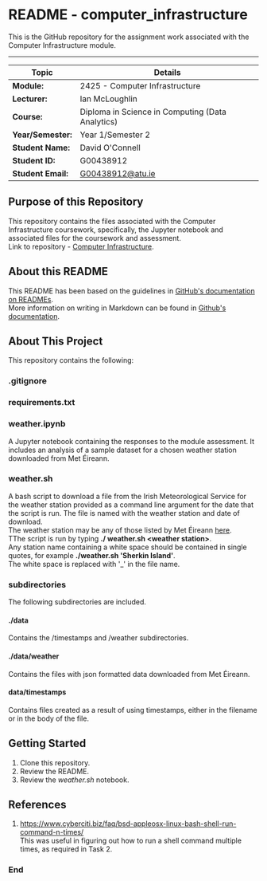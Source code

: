 # README - computer_infrastructure  
This is the GitHub repository for the assignment work associated with the Computer Infrastructure module.  
***  
  
| Topic | Details |
|---------|-------------|
| **Module:**  | 2425 - Computer Infrastructure  |
| **Lecturer:**  | Ian McLoughlin  | 
| **Course:**  | Diploma in Science in Computing (Data Analytics)  |
| **Year/Semester:**  | Year 1/Semester 2  |
| **Student Name:**  | David O'Connell  |
| **Student ID:**  | G00438912  |
| **Student Email:**  | G00438912@atu.ie  |  

## Purpose of this Repository   
This repository contains the files associated with the Computer Infrastructure coursework, specifically, the Jupyter notebook and associated files for the coursework and assessment.  
Link to repository - [Computer Infrastructure](https://github.com/dvdgeroconnell/computer_infrastructure.git).

## About this README  
This README has been based on the guidelines in [GitHub's documentation on READMEs](https://docs.github.com/en/repositories/managing-your-repositorys-settings-and-features/customizing-your-repository/about-readmes).  
More information on writing in Markdown can be found in [Github's documentation](https://docs.github.com/en/get-started/writing-on-github/getting-started-with-writing-and-formatting-on-github/basic-writing-and-formatting-syntax). 

## About This Project  
This repository contains the following:  

### .gitignore

### requirements.txt

### weather.ipynb  
A Jupyter notebook containing the responses to the module assessment.
It includes an analysis of a sample dataset for a chosen weather station downloaded from Met Éireann.

### weather.sh  
A bash script to download a file from the Irish Meteorological Service for the weather station provided as a command line argument for the date that the script is run. The file is named with the weather station and date of download.  
The weather station may be any of those listed by Met Éireann [here](https://www.met.ie/climate/weather-observing-stations).  
TThe script is run by typing **./ weather.sh \<weather station\>**.  
Any station name containing a white space should be contained in single quotes, for example **./weather.sh 'Sherkin Island'**.  
The white space is replaced with '_' in the file name.  

### subdirectories
The following subdirectories are included.  
#### ./data
Contains the /timestamps and /weather subdirectories.  
#### ./data/weather
Contains the files with json formatted data downloaded from Met Éireann.  
#### data/timestamps
Contains files created as a result of using timestamps, either in the filename or in the body of the file.   

## Getting Started
1. Clone this repository.
2. Review the README.
3. Review the *weather.sh* notebook.

## References

1. https://www.cyberciti.biz/faq/bsd-appleosx-linux-bash-shell-run-command-n-times/  
   This was useful in figuring out how to run a shell command multiple times, as required in Task 2.

  
### End